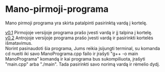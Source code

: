 # Mano-pirmoji-programa
Mano pirmoji programa yra skirta patalpinti pasirinktą vardą į kortelę.

[v0.1](https://github.com/domastyd/Mano-pirmoji-programa/releases/tag/v0.1) Pirmojoje versijoje programa prašo įvesti vardą ir jį talpina į kortelę.<br>
[v0.2](https://github.com/EimantasV/ProcProgUzd1/releases/tag/v0.2) Antrojoje versijoje programa prašo įvesti vardą ir pasirinkti kortelės išmatavimus.<br>
Norint pasinaudoti šia programa, Jums reikia įsijungti terminal, su komanda cd nueiti iki savo ManoPrograma.cpp failo ir įrašyti "g++ -o main ManoPrograma" komandą ir kai programa bus sukompiliuota, įrašyti "main.cpp" arba "./main". Tada pasirinkti savo norimą vardą ir rėmelio dydį.
